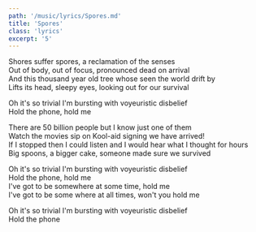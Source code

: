 ```yaml
---
path: '/music/lyrics/Spores.md'
title: 'Spores'
class: 'lyrics'
excerpt: '5'
---
```

Shores suffer spores, a reclamation of the senses  
Out of body, out of focus, pronounced dead on arrival  
And this thousand year old tree whose seen the world drift by  
Lifts its head, sleepy eyes, looking out for our survival  

Oh it's so trivial I'm bursting with voyeuristic disbelief  
Hold the phone, hold me  

There are 50 billion people but I know just one of them  
Watch the movies sip on Kool-aid signing we have arrived!  
If I stopped then I could listen and I would hear what I thought for hours  
Big spoons, a bigger cake, someone made sure we survived  

Oh it's so trivial I'm bursting with voyeuristic disbelief  
Hold the phone, hold me  
I've got to be somewhere at some time, hold me  
I've got to be some where at all times, won't you hold me  

Oh it's so trivial I'm bursting with voyeuristic disbelief  
Hold the phone  
